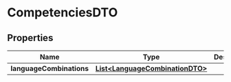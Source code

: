 # CompetenciesDTO

## Properties
Name | Type | Description | Notes
------------ | ------------- | ------------- | -------------
**languageCombinations** | [**List&lt;LanguageCombinationDTO&gt;**](LanguageCombinationDTO.md) |  |  [optional]
